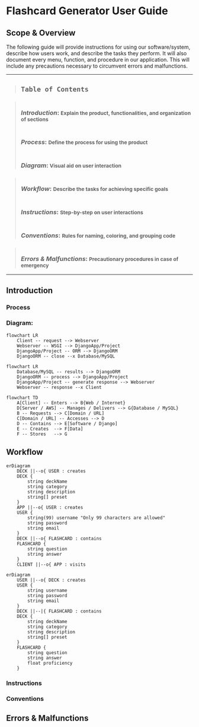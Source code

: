 # Flashcard Generator User Guide

## Scope & Overview

The following guide will provide instructions for using our software/system, describe how users work, and describe the tasks they perform. It will also document every menu, function, and procedure in our application. This will include any precautions necessary to circumvent errors and malfunctions.

---

> ## **``Table of Contents``**

> ### <br>*Introduction*: <small>Explain the product, functionalities, and organization of sections</small>
> ### <br>*Process*: <small>Define the process for using the product</small>
> ### <br>*Diagram*: <small>Visual aid on user interaction</small>


> ### <br>*Workflow*: <small>Describe the tasks for achieving specific goals</small>
> ### <br>*Instructions*: <small>Step-by-step on user interactions</small>
> ### <br>*Conventions*: <small>Rules for naming, coloring, and grouping code</small>

> ### <br>*Errors & Malfunctions*: <small>Precautionary procedures in case of emergency</small>


---

## Introduction


### Process


### Diagram:
```mermaid
flowchart LR
    Client -- request --> Webserver
    Webserver -- WSGI --> DjangoApp/Project
    DjangoApp/Project -- ORM --> DjangoORM
    DjangoORM -- close --x Database/MySQL
```
```mermaid
flowchart LR
    Database/MySQL -- results --> DjangoORM
    DjangoORM -- process --> DjangoApp/Project
    DjangoApp/Project -- generate response --> Webserver
    Webserver -- response --x Client
```


```mermaid
flowchart TD
    A[Client] -- Enters --> B{Web / Internet}
    D[Server / AWS] -- Manages / Delivers --> G{Database / MySQL}
    B -- Requests --> C[Domain / URL]
    C[Domain / URL] -- Accesses --> D
    D -- Contains --> E[Software / Django]
    E -- Creates  --> F[Data]
    F -- Stores   --> G 
```


## Workflow
```mermaid
erDiagram
    DECK ||--o{ USER : creates
    DECK {
        string deckName
        string category
        string description
        string[] preset
    }
    APP ||--o{ USER : creates
    USER {
        string(99) username "Only 99 characters are allowed"
        string password
        string email
    }
    DECK ||--o{ FLASHCARD : contains
    FLASHCARD {
        string question
        string answer
    }
    CLIENT ||--o{ APP : visits
```
```mermaid
erDiagram
    USER ||--o{ DECK : creates
    USER {
        string username
        string password
        string email
    }
    DECK ||--|{ FLASHCARD : contains
    DECK {
        string deckName
        string category
        string description
        string[] preset
    }
    FLASHCARD {
        string question
        string answer
        float proficiency
    }
```

### Instructions


### Conventions


## Errors & Malfunctions
